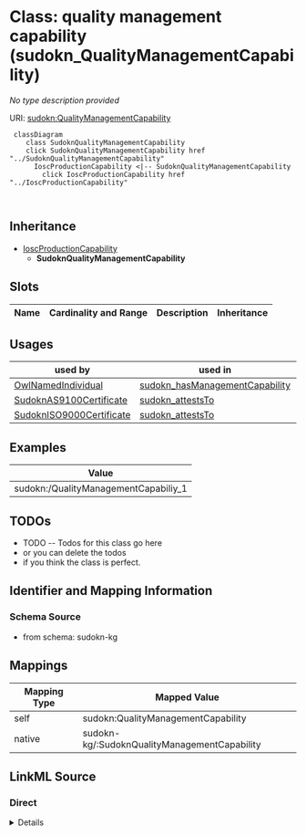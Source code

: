 

# Class: quality management capability (sudokn_QualityManagementCapability)


_No type description provided_





URI: [sudokn:QualityManagementCapability](http://asu.edu/semantics/SUDOKN/QualityManagementCapability)






```mermaid
 classDiagram
    class SudoknQualityManagementCapability
    click SudoknQualityManagementCapability href "../SudoknQualityManagementCapability"
      IoscProductionCapability <|-- SudoknQualityManagementCapability
        click IoscProductionCapability href "../IoscProductionCapability"
      
      
```





## Inheritance
* [IoscProductionCapability](../classes/IoscProductionCapability.md)
    * **SudoknQualityManagementCapability**



## Slots

| Name | Cardinality and Range | Description | Inheritance |
| ---  | --- | --- | --- |





## Usages

| used by | used in | type | used |
| ---  | --- | --- | --- |
| [OwlNamedIndividual](../classes/OwlNamedIndividual.md) | [sudokn_hasManagementCapability](../slots/sudokn_hasManagementCapability.md) | any_of[range] | [SudoknQualityManagementCapability](../classes/SudoknQualityManagementCapability.md) |
| [SudoknAS9100Certificate](../classes/SudoknAS9100Certificate.md) | [sudokn_attestsTo](../slots/sudokn_attestsTo.md) | any_of[range] | [SudoknQualityManagementCapability](../classes/SudoknQualityManagementCapability.md) |
| [SudoknISO9000Certificate](../classes/SudoknISO9000Certificate.md) | [sudokn_attestsTo](../slots/sudokn_attestsTo.md) | any_of[range] | [SudoknQualityManagementCapability](../classes/SudoknQualityManagementCapability.md) |







## Examples

| Value |
| --- |
| sudokn:/QualityManagementCapabiliy_1 |

## TODOs

* TODO -- Todos for this class go here
* or you can delete the todos
* if you think the class is perfect.

## Identifier and Mapping Information







### Schema Source


* from schema: sudokn-kg




## Mappings

| Mapping Type | Mapped Value |
| ---  | ---  |
| self | sudokn:QualityManagementCapability |
| native | sudokn-kg/:SudoknQualityManagementCapability |







## LinkML Source

<!-- TODO: investigate https://stackoverflow.com/questions/37606292/how-to-create-tabbed-code-blocks-in-mkdocs-or-sphinx -->

### Direct

<details>
```yaml
name: sudokn_QualityManagementCapability
description: No type description provided
title: quality management capability
todos:
- TODO -- Todos for this class go here
- or you can delete the todos
- if you think the class is perfect.
notes:
- Class with 1 occurences.
examples:
- value: sudokn:/QualityManagementCapabiliy_1
from_schema: sudokn-kg
rank: 1000
is_a: iosc_ProductionCapability
class_uri: sudokn:QualityManagementCapability

```
</details>

### Induced

<details>
```yaml
name: sudokn_QualityManagementCapability
description: No type description provided
title: quality management capability
todos:
- TODO -- Todos for this class go here
- or you can delete the todos
- if you think the class is perfect.
notes:
- Class with 1 occurences.
examples:
- value: sudokn:/QualityManagementCapabiliy_1
from_schema: sudokn-kg
rank: 1000
is_a: iosc_ProductionCapability
class_uri: sudokn:QualityManagementCapability

```
</details>